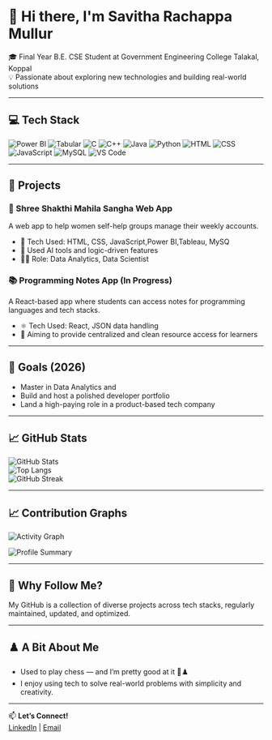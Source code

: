 # 👋 Hi there, I'm Savitha Rachappa Mullur

🎓 Final Year B.E. CSE Student at Government Engineering College Talakal, Koppal  
💡 Passionate about exploring new technologies and building real-world solutions

---

## 💻 Tech Stack

![Power BI](https://img.shields.io/badge/Power%20BI-F2C811?style=flat&logo=powerbi&logoColor=black)
![Tabular](https://img.shields.io/badge/Tabular-CC2927?style=flat&logo=microsoftsqlserver&logoColor=white)
![C](https://img.shields.io/badge/C-00599C?style=flat&logo=c&logoColor=white)
![C++](https://img.shields.io/badge/C++-00599C?style=flat&logo=c%2B%2B&logoColor=white)
![Java](https://img.shields.io/badge/Java-007396?style=flat&logo=java&logoColor=white)
![Python](https://img.shields.io/badge/Python-3776AB?style=flat&logo=python&logoColor=white)
![HTML](https://img.shields.io/badge/HTML5-E34F26?style=flat&logo=html5&logoColor=white)
![CSS](https://img.shields.io/badge/CSS3-1572B6?style=flat&logo=css3&logoColor=white)
![JavaScript](https://img.shields.io/badge/JavaScript-F7DF1E?style=flat&logo=javascript&logoColor=black)
![MySQL](https://img.shields.io/badge/MySQL-4479A1?style=flat&logo=mysql&logoColor=white)
![VS Code](https://img.shields.io/badge/VS_Code-007ACC?style=flat&logo=visual-studio-code&logoColor=white)

---

## 🚀 Projects

### 💼 Shree Shakthi Mahila Sangha Web App
A web app to help women self-help groups manage their weekly accounts.
- 🔧 Tech Used: HTML, CSS, JavaScript,Power BI,Tableau, MySQ
- 🤖 Used AI tools and logic-driven features
- 👨‍💻 Role: Data Analytics, Data Scientist

### 📚 Programming Notes App (In Progress)
A React-based app where students can access notes for programming languages and tech stacks.
- ⚛️ Tech Used: React, JSON data handling
- 📌 Aiming to provide centralized and clean resource access for learners

---

## 🎯 Goals (2026)

- Master in Data Analytics and 
- Build and host a polished developer portfolio
- Land a high-paying role in a product-based tech company

---

## 📈 GitHub Stats

![GitHub Stats](https://github-readme-stats.vercel.app/api?username=savitha17rm&show_icons=true&theme=radical)  
![Top Langs](https://github-readme-stats.vercel.app/api/top-langs/?username=savitha17rm&layout=compact&theme=radical)  
![GitHub Streak](https://github-readme-streak-stats.herokuapp.com?user=savitha17rm&theme=radical)

---
## 📈 Contribution Graphs

![Activity Graph](https://github-readme-activity-graph.vercel.app/graph?username=savitha17rm&bg_color=0d1117&color=58a6ff&line=9e4c98&point=ffffff&area=true&hide_border=true)  

![Profile Summary](https://github-profile-summary-cards.vercel.app/api/cards/profile-details?username=savitha17rm&theme=radical)

---


## 👀 Why Follow Me?

My GitHub is a collection of diverse projects across tech stacks, regularly maintained, updated, and optimized.

---

## ♟️ A Bit About Me

- Used to play chess — and I’m pretty good at it 🧠♟️  
- I enjoy using tech to solve real-world problems with simplicity and creativity.

---

📫 **Let’s Connect!**  
[LinkedIn](https://www.linkedin.com/in/savitha-m-50428732b)  | [Email](mullursavitha4@gmail.com)
